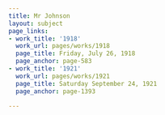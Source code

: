 ```yaml
---
title: Mr Johnson
layout: subject
page_links:
- work_title: '1918'
  work_url: pages/works/1918
  page_title: Friday, July 26, 1918
  page_anchor: page-583
- work_title: '1921'
  work_url: pages/works/1921
  page_title: Saturday September 24, 1921
  page_anchor: page-1393

---
```

